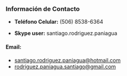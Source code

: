 ### Información de Contacto

- **Teléfono Celular:** (506) 8538-6364

- **Skype user:** santiago.rodriguez.paniagua

#### Email:
- santiago.rodriguez.paniagua@hotmail.com
- rodriguez.paniagua.santiago@gmail.com

